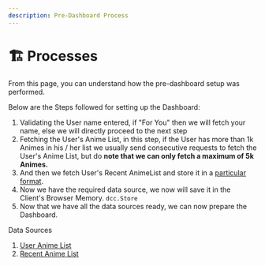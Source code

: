 ```yaml
---
description: Pre-Dashboard Process
---
```


# 🏗 Processes

From this page, you can understand how the pre-dashboard setup was performed.

Below are the Steps followed for setting up the Dashboard:

1. Validating the User name entered, if "For You" then we will fetch your name, else we will directly proceed to the next step
2. Fetching the User's Anime List, in this step, if the User has more than 1k Animes in his / her list we usually send consecutive requests to fetch the User's Anime List, but do **note that we can only fetch a maximum of 5k Animes.**
3. And then we fetch User's Recent AnimeList and store it in a [particular format](https://app.gitbook.com/s/VANLa1yks9zEvIdYipea/\~/changes/xTQj8lMRW0oM7AUi1lj5/data-format/recent-anime-list).
4. Now we have the required data source, we now will save it in the Client's Browser Memory. `dcc.Store`
5. Now that we have all the data sources ready, we can now prepare the Dashboard.



Data Sources

1. [User Anime List](../data-format/user-anime-list.md)
2. [Recent Anime List](https://app.gitbook.com/s/VANLa1yks9zEvIdYipea/\~/changes/xTQj8lMRW0oM7AUi1lj5/data-format/recent-anime-list)
